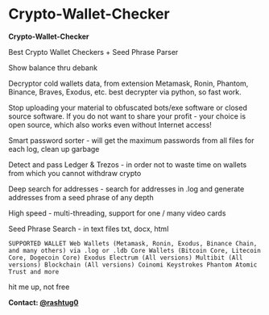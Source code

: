 # Crypto-Wallet-Checker


**Crypto-Wallet-Checker**

Best Crypto Wallet Checkers + Seed Phrase Parser

Show balance thru debank

Decryptor cold wallets data, from extension Metamask, Ronin, Phantom, Binance, Braves, Exodus, etc. best decrypter via python, so fast work.

Stop uploading your material to obfuscated bots/exe software or closed source software. If you do not want to share your profit - your choice is open source, which also works even without Internet access!

Smart password sorter - will get the maximum passwords from all files for each log, clean up garbage

Detect and pass Ledger & Trezos - in order not to waste time on wallets from which you cannot withdraw crypto

Deep search for addresses - search for addresses in .log and generate addresses from a seed phrase of any depth

High speed - multi-threading, support for one / many video cards

Seed Phrase Search - in text files txt, docx, html

    SUPPORTED WALLET Web Wallets (Metamask, Ronin, Exodus, Binance Chain, and many others) via .log or .ldb Core Wallets (Bitcoin Core, Litecoin Core, Dogecoin Core) Exodus Electrum (All versions) Multibit (All versions) Blockchain (All versions) Coinomi Keystrokes Phantom Atomic Trust and more

hit me up, not free


**Contact: [@rashtug0](https://t.me/rashtug0)**
